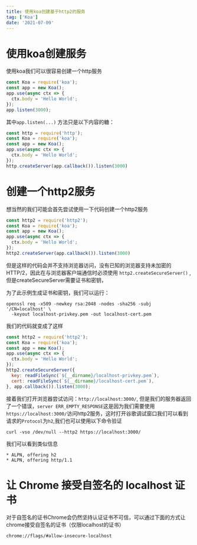 ```yaml
---
title: 使用koa创建基于http2的服务
tag: ['Koa']
date: '2021-07-09'
---
```


# 使用koa创建服务

使用koa我们可以很容易创建一个http服务

```js
const Koa = require('koa');
const app = new Koa();
app.use(async ctx => {
  ctx.body = 'Hello World';
});
app.listen(3000);
```

其中`app.listen(...)` 方法只是以下内容的糖：

```js
const http = require('http');
const Koa = require('koa');
const app = new Koa();
app.use(async ctx => {
  ctx.body = 'Hello World';
});
http.createServer(app.callback()).listen(3000)
```

# 创建一个http2服务

想当然的我们可能会首先尝试使用一下代码创建一个http2服务

```js
const http2 = require('http2');
const Koa = require('koa');
const app = new Koa();
app.use(async ctx => {
  ctx.body = 'Hello World';
});
http2.createServer(app.callback()).listen(3000)
```

但是这样的代码会并不支持浏览器访问，没有已知的浏览器支持未加密的 HTTP/2，因此在与浏览器客户端通信时必须使用 `http2.createSecureServer()` ,但是createSecureServer需要证书和密钥，

为了此示例生成证书和密钥，我们可以运行：

```shell
openssl req -x509 -newkey rsa:2048 -nodes -sha256 -subj '/CN=localhost' \
  -keyout localhost-privkey.pem -out localhost-cert.pem
```

我们的代码就变成了这样

```js
const http2 = require('http2');
const Koa = require('koa');
const app = new Koa();
app.use(async ctx => {
  ctx.body = 'Hello World';
});
http2.createSecureServer({
  key: readFileSync(`${__dirname}/localhost-privkey.pem`),
  cert: readFileSync(`${__dirname}/localhost-cert.pem`),
}, app.callback()).listen(3000);
```

接着我们打开浏览器尝试访问：`http://localhost:3000/`, 但是我们的服务器返回了一个错误，`server ERR_EMPTY_RESPONSE`这是因为我们需要使用`https://localhost:3000/`访问http2服务，这时打开谷歌调试窗口我们可以看到请求的`Protocol`为`h2`,我们也可以使用以下命令验证

```
curl -vso /dev/null --http2 https://localhost:3000/
```

我们可以看到类似信息

```
* ALPN, offering h2
* ALPN, offering http/1.1
```

# 让 Chrome 接受自签名的 localhost 证书

对于自签名的证书Chrome会仍然坚持认证证书不可信，可以通过下面的方式让chrome接受自签名的证书（仅限localhost的证书）

```
chrome://flags/#allow-insecure-localhost
```
